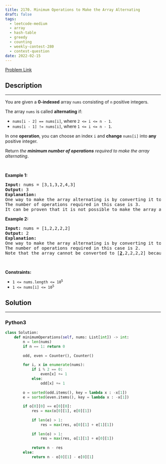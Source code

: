 ```yaml
---
title: 2170. Minimum Operations to Make the Array Alternating
draft: false
tags: 
  - leetcode-medium
  - array
  - hash-table
  - greedy
  - counting
  - weekly-contest-280
  - contest-question
date: 2022-02-15
---
```


[Problem Link](https://leetcode.com/problems/minimum-operations-to-make-the-array-alternating/)

## Description

---
<p>You are given a <strong>0-indexed</strong> array <code>nums</code> consisting of <code>n</code> positive integers.</p>

<p>The array <code>nums</code> is called <strong>alternating</strong> if:</p>

<ul>
	<li><code>nums[i - 2] == nums[i]</code>, where <code>2 &lt;= i &lt;= n - 1</code>.</li>
	<li><code>nums[i - 1] != nums[i]</code>, where <code>1 &lt;= i &lt;= n - 1</code>.</li>
</ul>

<p>In one <strong>operation</strong>, you can choose an index <code>i</code> and <strong>change</strong> <code>nums[i]</code> into <strong>any</strong> positive integer.</p>

<p>Return <em>the <strong>minimum number of operations</strong> required to make the array alternating</em>.</p>

<p>&nbsp;</p>
<p><strong class="example">Example 1:</strong></p>

<pre>
<strong>Input:</strong> nums = [3,1,3,2,4,3]
<strong>Output:</strong> 3
<strong>Explanation:</strong>
One way to make the array alternating is by converting it to [3,1,3,<u><strong>1</strong></u>,<u><strong>3</strong></u>,<u><strong>1</strong></u>].
The number of operations required in this case is 3.
It can be proven that it is not possible to make the array alternating in less than 3 operations. 
</pre>

<p><strong class="example">Example 2:</strong></p>

<pre>
<strong>Input:</strong> nums = [1,2,2,2,2]
<strong>Output:</strong> 2
<strong>Explanation:</strong>
One way to make the array alternating is by converting it to [1,2,<u><strong>1</strong></u>,2,<u><strong>1</strong></u>].
The number of operations required in this case is 2.
Note that the array cannot be converted to [<u><strong>2</strong></u>,2,2,2,2] because in this case nums[0] == nums[1] which violates the conditions of an alternating array.
</pre>

<p>&nbsp;</p>
<p><strong>Constraints:</strong></p>

<ul>
	<li><code>1 &lt;= nums.length &lt;= 10<sup>5</sup></code></li>
	<li><code>1 &lt;= nums[i] &lt;= 10<sup>5</sup></code></li>
</ul>


## Solution

---
### Python3
``` py title='minimum-operations-to-make-the-array-alternating'
class Solution:
    def minimumOperations(self, nums: List[int]) -> int:
        n = len(nums)
        if n == 1: return 0
        
        odd, even = Counter(), Counter()
        
        for i, x in enumerate(nums):
            if i % 2 == 0:
                even[x] += 1
            else:
                odd[x] += 1
        
        o = sorted(odd.items(), key = lambda x : -x[1])
        e = sorted(even.items(), key = lambda x : -x[1])
        
        if o[0][0] == e[0][0]:
            res = max(o[0][1], e[0][1])
        
            if len(e) > 1:
                res = max(res, o[0][1] + e[1][1])
            
            if len(o) > 1:
                res = max(res, o[1][1] + e[0][1])
            
            return n - res
        else:
            return n - o[0][1] - e[0][1]
        
```

